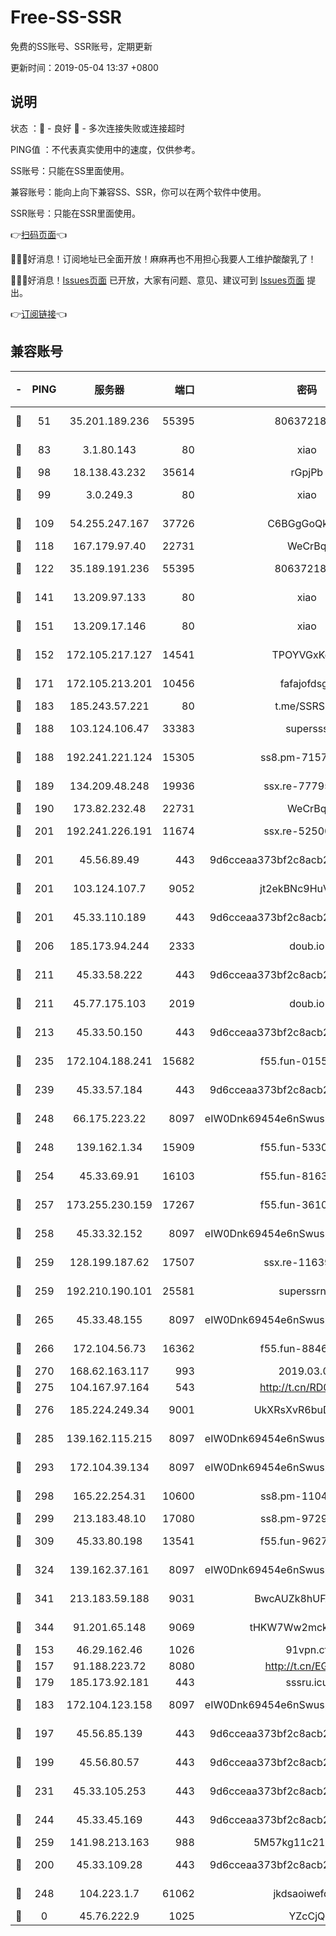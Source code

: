 # Free-SS-SSR

免费的SS账号、SSR账号，定期更新

更新时间：2019-05-04 13:37 +0800

## 说明

状态     ：🙂 - 良好 🙁 - 多次连接失败或连接超时

PING值   ：不代表真实使用中的速度，仅供参考。


SS账号：只能在SS里面使用。

兼容账号：能向上向下兼容SS、SSR，你可以在两个软件中使用。

SSR账号：只能在SSR里面使用。


👉[扫码页面](https://liesauer.github.io/Free-SS-SSR/)👈

🎉🎉🎉好消息！订阅地址已全面开放！麻麻再也不用担心我要人工维护酸酸乳了！

🎉🎉🎉好消息！[Issues页面](https://github.com/liesauer/Free-SS-SSR/issues) 已开放，大家有问题、意见、建议可到 [Issues页面](https://github.com/liesauer/Free-SS-SSR/issues) 提出。

👉[订阅链接](https://www.liesauer.net/yogurt/subscribe?ACCESS_TOKEN=DAYxR3mMaZAsaqUb)👈

## 兼容账号

|-|PING|服务器|端口|密码|加密方式|区域|
|:----:|:----:|:-----:|-----:|:----:|:----:|:----:|
|🙂|51|35.201.189.236|55395|8063721873|chacha20-ietf|US|
|🙂|83|3.1.80.143|80|xiao|aes-128-ctr|SG|
|🙂|98|18.138.43.232|35614|rGpjPb|rc4-md5|SG|
|🙂|99|3.0.249.3|80|xiao|aes-128-ctr|SG|
|🙂|109|54.255.247.167|37726|C6BGgGoQknpR|aes-256-cfb|SG|
|🙂|118|167.179.97.40|22731|WeCrBq|rc4-md5|JP|
|🙂|122|35.189.191.236|55395|8063721873|chacha20-ietf|US|
|🙂|141|13.209.97.133|80|xiao|aes-128-ctr|KR|
|🙂|151|13.209.17.146|80|xiao|aes-128-ctr|KR|
|🙂|152|172.105.217.127|14541|TPOYVGxKglpi|aes-256-cfb|JP|
|🙂|171|172.105.213.201|10456|fafajofdsgc|aes-256-cfb|JP|
|🙂|183|185.243.57.221|80|t.me/SSRSUB|rc4-md5|US|
|🙂|188|103.124.106.47|33383|supersss|aes-256-cfb|US|
|🙂|188|192.241.221.124|15305|ss8.pm-71574551|aes-256-cfb|US|
|🙂|189|134.209.48.248|19936|ssx.re-77795476|aes-256-cfb|US|
|🙂|190|173.82.232.48|22731|WeCrBq|rc4-md5|US|
|🙂|201|192.241.226.191|11674|ssx.re-52500581|aes-256-cfb|US|
|🙂|201|45.56.89.49|443|9d6cceaa373bf2c8acb22e60b6a58be6|aes-256-cfb|US|
|🙂|201|103.124.107.7|9052|jt2ekBNc9HuVtm2a|aes-256-cfb|US|
|🙂|201|45.33.110.189|443|9d6cceaa373bf2c8acb22e60b6a58be6|aes-256-cfb|US|
|🙂|206|185.173.94.244|2333|doub.io|aes-128-ctr|RU|
|🙂|211|45.33.58.222|443|9d6cceaa373bf2c8acb22e60b6a58be6|aes-256-cfb|US|
|🙂|211|45.77.175.103|2019|doub.io|aes-128-ctr|SG|
|🙂|213|45.33.50.150|443|9d6cceaa373bf2c8acb22e60b6a58be6|aes-256-cfb|US|
|🙂|235|172.104.188.241|15682|f55.fun-01556372|aes-256-cfb|SG|
|🙂|239|45.33.57.184|443|9d6cceaa373bf2c8acb22e60b6a58be6|aes-256-cfb|US|
|🙂|248|66.175.223.22|8097|eIW0Dnk69454e6nSwuspv9DmS201tQ0D|aes-256-cfb|US|
|🙂|248|139.162.1.34|15909|f55.fun-53305978|aes-256-cfb|SG|
|🙂|254|45.33.69.91|16103|f55.fun-81635133|aes-256-cfb|US|
|🙂|257|173.255.230.159|17267|f55.fun-36102332|aes-256-cfb|US|
|🙂|258|45.33.32.152|8097|eIW0Dnk69454e6nSwuspv9DmS201tQ0D|aes-256-cfb|US|
|🙂|259|128.199.187.62|17507|ssx.re-11639338|aes-256-cfb|SG|
|🙂|259|192.210.190.101|25581|superssrnet|aes-256-cfb|US|
|🙂|265|45.33.48.155|8097|eIW0Dnk69454e6nSwuspv9DmS201tQ0D|aes-256-cfb|US|
|🙂|266|172.104.56.73|16362|f55.fun-88467235|aes-256-cfb|SG|
|🙂|270|168.62.163.117|993|2019.03.07|rc4-md5|US|
|🙂|275|104.167.97.164|543|http://t.cn/RD0D7sx|rc4-md5|CA|
|🙂|276|185.224.249.34|9001|UkXRsXvR6buDMG2Y|aes-256-cfb|RU|
|🙂|285|139.162.115.215|8097|eIW0Dnk69454e6nSwuspv9DmS201tQ0D|aes-256-cfb|JP|
|🙂|293|172.104.39.134|8097|eIW0Dnk69454e6nSwuspv9DmS201tQ0D|aes-256-cfb|SG|
|🙂|298|165.22.254.31|10600|ss8.pm-11042434|aes-256-cfb|SG|
|🙂|299|213.183.48.10|17080|ss8.pm-97297310|rc4-md5|RU|
|🙂|309|45.33.80.198|13541|f55.fun-96273695|aes-256-cfb|US|
|🙂|324|139.162.37.161|8097|eIW0Dnk69454e6nSwuspv9DmS201tQ0D|aes-256-cfb|SG|
|🙂|341|213.183.59.188|9031|BwcAUZk8hUFAkDGN|aes-256-cfb|NL|
|🙂|344|91.201.65.148|9069|tHKW7Ww2mck9CHQG|aes-256-cfb|IT|
|🙂|153|46.29.162.46|1026|91vpn.cf|rc4-md5|RU|
|🙂|157|91.188.223.72|8080|http://t.cn/EGJIyrl|rc4-md5|RU|
|🙂|179|185.173.92.181|443|sssru.icu|rc4-md5|RU|
|🙂|183|172.104.123.158|8097|eIW0Dnk69454e6nSwuspv9DmS201tQ0D|aes-256-cfb|JP|
|🙂|197|45.56.85.139|443|9d6cceaa373bf2c8acb22e60b6a58be6|aes-256-cfb|US|
|🙂|199|45.56.80.57|443|9d6cceaa373bf2c8acb22e60b6a58be6|aes-256-cfb|US|
|🙂|231|45.33.105.253|443|9d6cceaa373bf2c8acb22e60b6a58be6|aes-256-cfb|US|
|🙂|244|45.33.45.169|443|9d6cceaa373bf2c8acb22e60b6a58be6|aes-256-cfb|US|
|🙂|259|141.98.213.163|988|5M57kg11c214qDmK|chacha20|KR|
|🙁|200|45.33.109.28|443|9d6cceaa373bf2c8acb22e60b6a58be6|aes-256-cfb|US|
|🙁|248|104.223.1.7|61062|jkdsaoiwefdsa|aes-256-cfb|US|
|🙁|0|45.76.222.9|1025|YZcCjQ|rc4-md5|JP|
